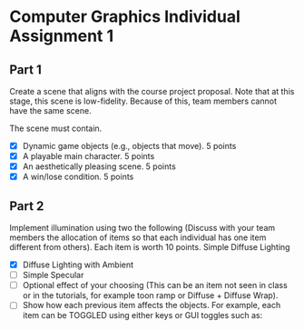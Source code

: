 # Computer Graphics Individual Assignment 1
 
## Part 1

Create a scene that aligns with the course project proposal. Note that at this stage, this scene is low-fidelity. Because of this, team members cannot have the same scene.

The scene must contain.
- [x] Dynamic game objects (e.g., objects that move). 5 points
- [x] A playable main character. 5 points
- [x] An aesthetically pleasing scene. 5 points
- [x] A win/lose condition. 5 points

## Part 2

Implement illumination using two the following (Discuss with your team members the allocation of items so that each individual has one item different from others). Each item is worth 10 points.
Simple Diffuse Lighting
- [x] Diffuse Lighting with Ambient
- [ ] Simple Specular
- [ ] Optional effect of your choosing (This can be an item not seen in class or in the tutorials, for example toon ramp or Diffuse + Diffuse Wrap).
- [ ] Show how each previous item affects the objects. For example, each item can be TOGGLED using either keys or GUI toggles such as:
